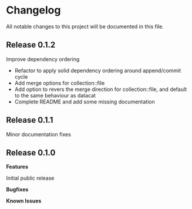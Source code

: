 # Changelog

All notable changes to this project will be documented in this file.

## Release 0.1.2

 Improve dependency ordering

 * Refactor to apply solid dependency ordering around append/commit cycle
 * Add merge options for collection::file
 * Add option to revers the merge direction for collection::file, and default to the same behaviour as datacat
 * Complete README and add some missing documentation

## Release 0.1.1

Minor documentation fixes

## Release 0.1.0

**Features**

Initial public release

**Bugfixes**

**Known Issues**
